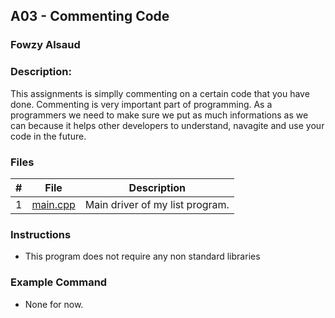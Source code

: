## A03 - Commenting Code
### Fowzy Alsaud

### Description:
This assignments is simplly commenting on a certain code that you have done. Commenting is very important part of programming. As a programmers we need to make sure we put as much informations as we can because it  helps other developers to understand, navagite and use your code in the future.

### Files

|   #   | File     | Description                      |
| :---: | -------- | -------------------------------- |
|   1   | <a href="main.cpp">main.cpp</a> | Main driver of my list program. |


### Instructions

- This program does not require any non standard libraries

### Example Command

- None for now.
